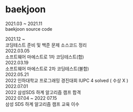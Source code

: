 # baekjoon

2021.03 ~ 2021.11   
baekjoon source code   

2021.12 ~    
코딩테스트 준비 및 백준 문제 소스코드 정리
<br>
2022.03.05<br>
소프트웨어 마에스트로 1차 코딩테스트(합) <br>
2022.03.19<br>
소프트웨어 마에스트로 2차 코딩테스트(불합) <br> 
2022.05.21 <br> 
2022 인하대학교 프로그래밍 경진대회 IUPC 4 solved ( 수상 X ) <br> 
2022.07.01 <br> 
2022 삼성SDS 하계 알고리즘 캠프 합격 <br>
2022 07.04 ~ 2022 07.15 <br> 
삼성 SDS 하계 알고리즘 캠프 교육 이수 <br> 
